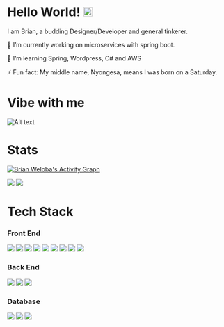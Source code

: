 # Hello World! <img src="https://raw.githubusercontent.com/MartinHeinz/MartinHeinz/master/wave.gif" height="21">
 
I am Brian, a budding Designer/Developer and general tinkerer.

🔭 I’m currently working on microservices with spring boot.

🌱 I’m learning Spring, Wordpress, C# and AWS

⚡ Fun fact: My middle name, Nyongesa, means I was born on a Saturday.

# Vibe with me
<!--<img src="spotify.png"  height="24">  Now Playing: <a href="https://now-playing-sooty.vercel.app/now-playing?open"><img src="https://now-playing-sooty.vercel.app/now-playing" width="1000" height="64"></a>-->

![Alt text](https://spotify-recently-played-readme.vercel.app/api?user=31cd35kqylcwjxlve5eg4ccnhw4m&width=1000&unique={true|1|on|yes}&count=5)



# Stats

<a align ="center" href="https://github.com/elidakirigo/github-readme-activity-graph">
    <img alt="Brian Weloba's Activity Graph" src="https://activity-graph.herokuapp.com/graph?username=brian-weloba&bg_color=0D1117&color=ffffff&line=e64719&point=FFFFFF&hide_border=false" />
</a>

<!--<a href="https://github.com/brian-weloba/brian-weloba">
  <img align="center" src="https://github-readme-stats.vercel.app/api/top-langs/?username=brian-weloba&title_color=ffffff&text_color=c9cacc&icon_color=2bbc8a&bg_color=0D1117&langs_count=3" />
</a>-->

![](https://raw.githubusercontent.com/Brian-Weloba/github-stats/master/generated/languages.svg#gh-dark-mode-only)
![](https://raw.githubusercontent.com/brian-weloba/github-stats/master/generated/overview.svg#gh-dark-mode-only)

<!--<a href="https://github.com/brian-weloba/brian-weloba">
  <img align="center" src="https://github-readme-stats.vercel.app/api?username=brian-weloba&show_icons=true&line_height=27&count_private=true&title_color=ffffff&text_color=e64719&icon_color=e64719&bg_color=0D1117" alt="Martin's GitHub Stats" />
</a>-->

# Tech Stack

### Front End

<img src="https://img.shields.io/badge/HTML5-E34F26?style=for-the-badge&logo=html5&logoColor=white"> <img  src="https://img.shields.io/badge/CSS3-1572B6?style=for-the-badge&logo=css3&logoColor=white"> <img  src="https://img.shields.io/badge/JavaScript-F7DF1E?style=for-the-badge&logo=javascript&logoColor=black"> <img  src="https://img.shields.io/badge/Bootstrap-563D7C?style=for-the-badge&logo=bootstrap&logoColor=white"> <img src="https://img.shields.io/badge/Android-9FC037?style=for-the-badge&logo=android&logoColor=white"> <img src="https://img.shields.io/badge/Angular-DD0031?style=for-the-badge&logo=angular&logoColor=white"> <img src="https://img.shields.io/badge/React-20232A?style=for-the-badge&logo=react&logoColor=61DAFB"> <img src="https://img.shields.io/badge/Material--UI-0081CB?style=for-the-badge&logo=material-ui&logoColor=white"> <img src="https://img.shields.io/badge/Tailwind_CSS-38B2AC?style=for-the-badge&logo=tailwind-css&logoColor=white"> 

### Back End

<img src="https://img.shields.io/badge/Java-e11e21?style=for-the-badge&logo=java&logoColor=white"> <img src="https://img.shields.io/badge/C%23-239120?style=for-the-badge&logo=c-sharp&logoColor=white"> <img src="https://img.shields.io/badge/Spring-6DB33F?style=for-the-badge&logo=spring&logoColor=white">


### Database

<img src="https://img.shields.io/badge/PostgreSQL-316192?style=for-the-badge&logo=postgresql&logoColor=white"> <img src="https://img.shields.io/badge/MySQL-00000F?style=for-the-badge&logo=mysql&logoColor=white"> <img src="https://img.shields.io/badge/Microsoft_SQL_Server-CC2927?style=for-the-badge&logo=microsoft-sql-server&logoColor=white">

<!-- ![Snake animation](https://github.com/Lucbm99/Lucbm99/blob/output/github-contribution-grid-snake.svg) -->

<!-- ![Bweloba](gitartwork.svg) -->
